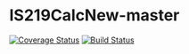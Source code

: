 # IS219CalcNew-master
[![Coverage Status](https://coveralls.io/repos/github/qtn3/IS219CalcNew-master/badge.svg?branch=master)](https://coveralls.io/github/qtn3/IS219CalcNew-master?branch=master)
[![Build Status](https://travis-ci.org/qtn3/IS219CalcNew-master.svg?branch=master)](https://travis-ci.org/qtn3/IS219CalcNew-master)
